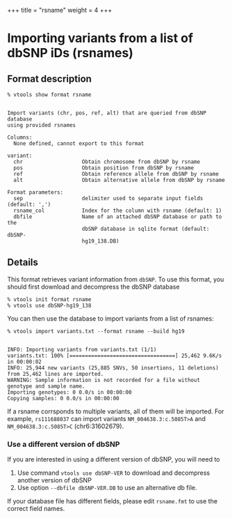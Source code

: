 +++
title = "rsname"
weight = 4
+++

# Importing variants from a list of dbSNP iDs (rsnames)


## Format description

    % vtools show format rsname
    

    Import variants (chr, pos, ref, alt) that are queried from dbSNP database
    using provided rsnames
    
    Columns:
      None defined, cannot export to this format
    
    variant:
      chr                   Obtain chromosome from dbSNP by rsname
      pos                   Obtain position from dbSNP by rsname
      ref                   Obtain reference allele from dbSNP by rsname
      alt                   Obtain alternative allele from dbSNP by rsname
    
    Format parameters:
      sep                   delimiter used to separate input fields (default: ',')
      rsname_col            Index for the column with rsname (default: 1)
      dbfile                Name of an attached dbSNP database or path to the
                            dbSNP database in sqlite format (default: dbSNP-
                            hg19_138.DB)
    



## Details

This format retrieves variant information from `dbSNP`. To use this format, you should first download and decompress the dbSNP database 



    % vtools init format rsname
    % vtools use dbSNP-hg19_138
    

You can then use the database to import variants from a list of rsnames: 



    % vtools import variants.txt --format rsname --build hg19
    

    INFO: Importing variants from variants.txt (1/1)
    variants.txt: 100% [==================================] 25,462 9.6K/s in 00:00:02
    INFO: 25,944 new variants (25,885 SNVs, 50 insertions, 11 deletions) from 25,462 lines are imported.
    WARNING: Sample information is not recorded for a file without genotype and sample name.
    Importing genotypes: 0 0.0/s in 00:00:00
    Copying samples: 0 0.0/s in 00:00:00
    



If a rsname corrsponds to multiple variants, all of them will be imported. For example, `rs111688037` can import variants `NM_004638.3:c.5085T>A` and `NM_004638.3:c.5085T>C` (chr6:31602679). 



### Use a different version of dbSNP

If you are interested in using a different version of dbSNP, you will need to 



1.  Use command `vtools use dbSNP-VER` to download and decompress another version of dbSNP 
2.  Use option `--dbfile dbSNP-VER.DB` to use an alternative db file. 

If your database file has different fields, please edit `rsname.fmt` to use the correct field names.
